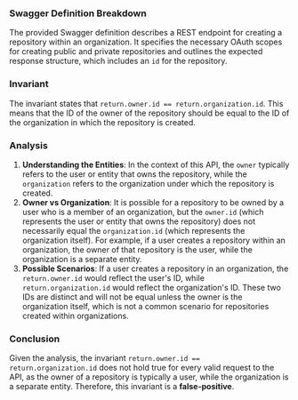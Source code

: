 ### Swagger Definition Breakdown
The provided Swagger definition describes a REST endpoint for creating a repository within an organization. It specifies the necessary OAuth scopes for creating public and private repositories and outlines the expected response structure, which includes an `id` for the repository.

### Invariant
The invariant states that `return.owner.id == return.organization.id`. This means that the ID of the owner of the repository should be equal to the ID of the organization in which the repository is created.

### Analysis
1. **Understanding the Entities**: In the context of this API, the `owner` typically refers to the user or entity that owns the repository, while the `organization` refers to the organization under which the repository is created.
2. **Owner vs Organization**: It is possible for a repository to be owned by a user who is a member of an organization, but the `owner.id` (which represents the user or entity that owns the repository) does not necessarily equal the `organization.id` (which represents the organization itself). For example, if a user creates a repository within an organization, the owner of that repository is the user, while the organization is a separate entity.
3. **Possible Scenarios**: If a user creates a repository in an organization, the `return.owner.id` would reflect the user's ID, while `return.organization.id` would reflect the organization's ID. These two IDs are distinct and will not be equal unless the owner is the organization itself, which is not a common scenario for repositories created within organizations.

### Conclusion
Given the analysis, the invariant `return.owner.id == return.organization.id` does not hold true for every valid request to the API, as the owner of a repository is typically a user, while the organization is a separate entity. Therefore, this invariant is a **false-positive**.
